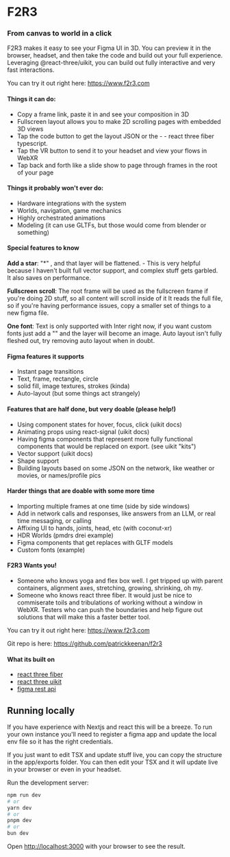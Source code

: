 # F2R3

### From canvas to world in a click

F2R3 makes it easy to see your Figma UI in 3D. You can preview it in the browser, headset, and then take the code and build out your full experience. Leveraging @react-three/uikit, you can build out fully interactive and very fast interactions.

You can try it out right here:
https://www.f2r3.com

#### Things it can do:

- Copy a frame link, paste it in and see your composition in 3D
- Fullscreen layout allows you to make 2D scrolling pages with embedded 3D views
- Tap the code button to get the layout JSON or the - - react three fiber typescript.
- Tap the VR button to send it to your headset and view your flows in WebXR
- Tap back and forth like a slide show to page through frames in the root of your page

#### Things it probably won't ever do:

- Hardware integrations with the system
- Worlds, navigation, game mechanics
- Highly orchestrated animations
- Modeling (it can use GLTFs, but those would come from blender or something)

#### Special features to know

**Add a star**: "\*" , and that layer will be flattened. - This is very helpful because I haven't built full vector support, and complex stuff gets garbled. It also saves on performance.

**Fullscreen scroll**: The root frame will be used as the fullscreen frame if you're doing 2D stuff, so all content will scroll inside of it
It reads the full file, so if you're having performance issues, copy a smaller set of things to a new figma file.

**One font**: Text is only supported with Inter right now, if you want custom fonts just add a "" and the layer will become an image.
Auto layout isn't fully fleshed out, try removing auto layout when in doubt.

#### Figma features it supports

- Instant page transitions
- Text, frame, rectangle, circle
- solid fill, image textures, strokes (kinda)
- Auto-layout (but some things act strangely)

#### Features that are half done, but very doable (please help!)

- Using component states for hover, focus, click (uikit docs)
- Animating props using react-signal (uikit docs)
- Having figma components that represent more fully functional components that would be replaced on export. (see uikit "kits")
- Vector support (uikit docs)
- Shape support
- Building layouts based on some JSON on the network, like weather or movies, or names/profile pics

#### Harder things that are doable with some more time

- Importing multiple frames at one time (side by side windows)
- Add in network calls and responses, like answers from an LLM, or real time messaging, or calling
- Affixing UI to hands, joints, head, etc (with coconut-xr)
- HDR Worlds (pmdrs drei example)
- Figma components that get replaces with GLTF models
- Custom fonts (example)

#### F2R3 Wants you!

- Someone who knows yoga and flex box well. I get tripped up with parent containers, alignment axes, stretching, growing, shrinking, oh my.
- Someone who knows react three fiber. It would just be nice to commiserate toils and tribulations of working without a window in WebXR.
  Testers who can push the boundaries and help figure out solutions that will make this a faster better tool.

You can try it out right here:
https://www.f2r3.com

Git repo is here:
https://github.com/patrickkeenan/f2r3

#### What its built on

- [react three fiber](https://docs.pmnd.rs/react-three-fiber/getting-started/introduction)
- [react three uikit](https://docs.pmnd.rs/uikit/getting-started/components-and-properties)
- [figma rest api](https://www.figma.com/developers/api)

## Running locally

If you have experience with Nextjs and react this will be a breeze. To run your own instance you'll need to register a figma app and update the local env file so it has the right credentials.

If you just want to edit TSX and update stuff live, you can copy the structure in the app/exports folder. You can then edit your TSX and it will update live in your browser or even in your headset.

Run the development server:

```bash
npm run dev
# or
yarn dev
# or
pnpm dev
# or
bun dev
```

Open [http://localhost:3000](http://localhost:3000) with your browser to see the result.
